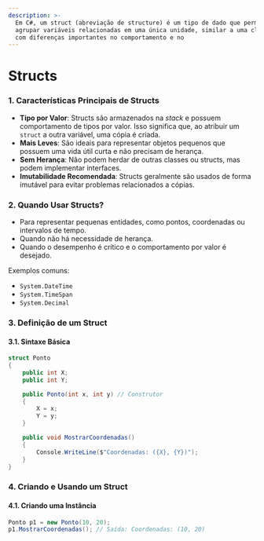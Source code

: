```yaml
---
description: >-
  Em C#, um struct (abreviação de structure) é um tipo de dado que permite
  agrupar variáveis relacionadas em uma única unidade, similar a uma classe, mas
  com diferenças importantes no comportamento e no
---
```


# Structs

### **1. Características Principais de Structs**

* **Tipo por Valor**: Structs são armazenados na _stack_ e possuem comportamento de tipos por valor. Isso significa que, ao atribuir um `struct` a outra variável, uma cópia é criada.
* **Mais Leves**: São ideais para representar objetos pequenos que possuem uma vida útil curta e não precisam de herança.
* **Sem Herança**: Não podem herdar de outras classes ou structs, mas podem implementar interfaces.
* **Imutabilidade Recomendada**: Structs geralmente são usados de forma imutável para evitar problemas relacionados a cópias.

### **2. Quando Usar Structs?**

* Para representar pequenas entidades, como pontos, coordenadas ou intervalos de tempo.
* Quando não há necessidade de herança.
* Quando o desempenho é crítico e o comportamento por valor é desejado.

Exemplos comuns:

* `System.DateTime`
* `System.TimeSpan`
* `System.Decimal`



### **3. Definição de um Struct**

#### **3.1. Sintaxe Básica**

```csharp
struct Ponto
{
    public int X;
    public int Y;

    public Ponto(int x, int y) // Construtor
    {
        X = x;
        Y = y;
    }

    public void MostrarCoordenadas()
    {
        Console.WriteLine($"Coordenadas: ({X}, {Y})");
    }
}

```



### **4. Criando e Usando um Struct**

#### **4.1. Criando uma Instância**

```csharp
Ponto p1 = new Ponto(10, 20);
p1.MostrarCoordenadas(); // Saída: Coordenadas: (10, 20)
```

